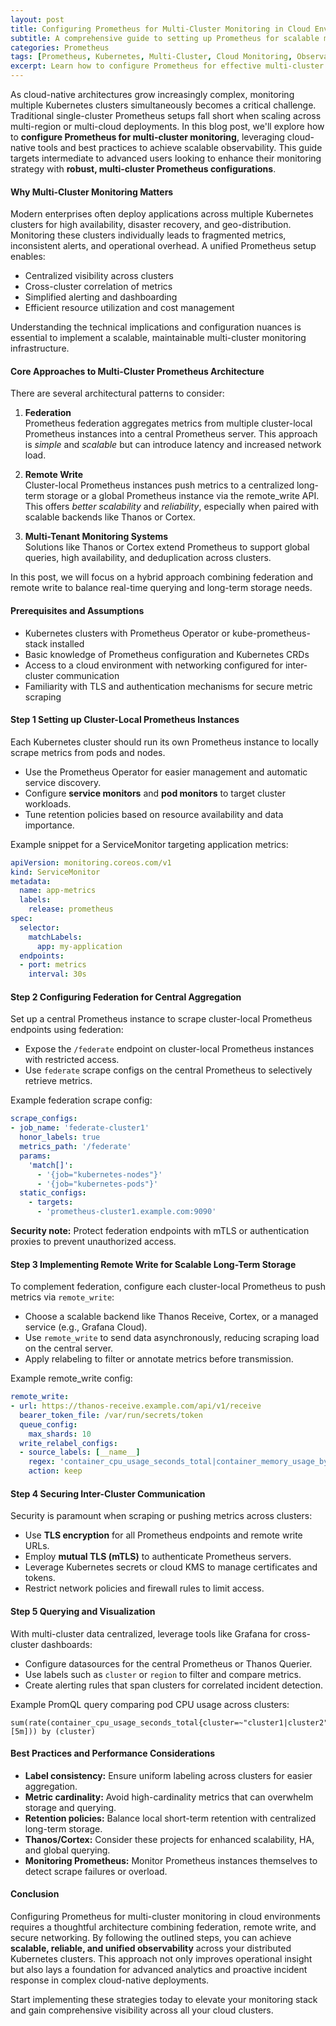 ```yaml
---
layout: post
title: Configuring Prometheus for Multi-Cluster Monitoring in Cloud Environments
subtitle: A comprehensive guide to setting up Prometheus for scalable multi-cluster monitoring in cloud-native infrastructures
categories: Prometheus
tags: [Prometheus, Kubernetes, Multi-Cluster, Cloud Monitoring, Observability, DevOps, Metrics, Cloud Native]
excerpt: Learn how to configure Prometheus for effective multi-cluster monitoring in cloud environments. This guide covers advanced techniques for scalable, secure, and reliable observability across multiple Kubernetes clusters.
---
```

As cloud-native architectures grow increasingly complex, monitoring multiple Kubernetes clusters simultaneously becomes a critical challenge. Traditional single-cluster Prometheus setups fall short when scaling across multi-region or multi-cloud deployments. In this blog post, we'll explore how to **configure Prometheus for multi-cluster monitoring**, leveraging cloud-native tools and best practices to achieve scalable observability. This guide targets intermediate to advanced users looking to enhance their monitoring strategy with **robust, multi-cluster Prometheus configurations**.

#### Why Multi-Cluster Monitoring Matters

Modern enterprises often deploy applications across multiple Kubernetes clusters for high availability, disaster recovery, and geo-distribution. Monitoring these clusters individually leads to fragmented metrics, inconsistent alerts, and operational overhead. A unified Prometheus setup enables:

- Centralized visibility across clusters
- Cross-cluster correlation of metrics
- Simplified alerting and dashboarding
- Efficient resource utilization and cost management

Understanding the technical implications and configuration nuances is essential to implement a scalable, maintainable multi-cluster monitoring infrastructure.

#### Core Approaches to Multi-Cluster Prometheus Architecture

There are several architectural patterns to consider:

1. **Federation**  
   Prometheus federation aggregates metrics from multiple cluster-local Prometheus instances into a central Prometheus server. This approach is *simple* and *scalable* but can introduce latency and increased network load.

2. **Remote Write**  
   Cluster-local Prometheus instances push metrics to a centralized long-term storage or a global Prometheus instance via the remote_write API. This offers *better scalability* and *reliability*, especially when paired with scalable backends like Thanos or Cortex.

3. **Multi-Tenant Monitoring Systems**  
   Solutions like Thanos or Cortex extend Prometheus to support global queries, high availability, and deduplication across clusters.

In this post, we will focus on a hybrid approach combining federation and remote write to balance real-time querying and long-term storage needs.

#### Prerequisites and Assumptions

- Kubernetes clusters with Prometheus Operator or kube-prometheus-stack installed
- Basic knowledge of Prometheus configuration and Kubernetes CRDs
- Access to a cloud environment with networking configured for inter-cluster communication
- Familiarity with TLS and authentication mechanisms for secure metric scraping

#### Step 1 Setting up Cluster-Local Prometheus Instances

Each Kubernetes cluster should run its own Prometheus instance to locally scrape metrics from pods and nodes.  

- Use the Prometheus Operator for easier management and automatic service discovery.
- Configure **service monitors** and **pod monitors** to target cluster workloads.
- Tune retention policies based on resource availability and data importance.

Example snippet for a ServiceMonitor targeting application metrics:

```yaml
apiVersion: monitoring.coreos.com/v1
kind: ServiceMonitor
metadata:
  name: app-metrics
  labels:
    release: prometheus
spec:
  selector:
    matchLabels:
      app: my-application
  endpoints:
  - port: metrics
    interval: 30s
```

#### Step 2 Configuring Federation for Central Aggregation

Set up a central Prometheus instance to scrape cluster-local Prometheus endpoints using federation:

- Expose the `/federate` endpoint on cluster-local Prometheus instances with restricted access.
- Use `federate` scrape configs on the central Prometheus to selectively retrieve metrics.

Example federation scrape config:

```yaml
scrape_configs:
- job_name: 'federate-cluster1'
  honor_labels: true
  metrics_path: '/federate'
  params:
    'match[]':
      - '{job="kubernetes-nodes"}'
      - '{job="kubernetes-pods"}'
  static_configs:
    - targets:
      - 'prometheus-cluster1.example.com:9090'
```

**Security note:** Protect federation endpoints with mTLS or authentication proxies to prevent unauthorized access.

#### Step 3 Implementing Remote Write for Scalable Long-Term Storage

To complement federation, configure each cluster-local Prometheus to push metrics via `remote_write`:

- Choose a scalable backend like Thanos Receive, Cortex, or a managed service (e.g., Grafana Cloud).
- Use `remote_write` to send data asynchronously, reducing scraping load on the central server.
- Apply relabeling to filter or annotate metrics before transmission.

Example remote_write config:

```yaml
remote_write:
- url: https://thanos-receive.example.com/api/v1/receive
  bearer_token_file: /var/run/secrets/token
  queue_config:
    max_shards: 10
  write_relabel_configs:
  - source_labels: [__name__]
    regex: 'container_cpu_usage_seconds_total|container_memory_usage_bytes'
    action: keep
```

#### Step 4 Securing Inter-Cluster Communication

Security is paramount when scraping or pushing metrics across clusters:

- Use **TLS encryption** for all Prometheus endpoints and remote write URLs.
- Employ **mutual TLS (mTLS)** to authenticate Prometheus servers.
- Leverage Kubernetes secrets or cloud KMS to manage certificates and tokens.
- Restrict network policies and firewall rules to limit access.

#### Step 5 Querying and Visualization

With multi-cluster data centralized, leverage tools like Grafana for cross-cluster dashboards:

- Configure datasources for the central Prometheus or Thanos Querier.
- Use labels such as `cluster` or `region` to filter and compare metrics.
- Create alerting rules that span clusters for correlated incident detection.

Example PromQL query comparing pod CPU usage across clusters:

```promql
sum(rate(container_cpu_usage_seconds_total{cluster=~"cluster1|cluster2"}[5m])) by (cluster)
```

#### Best Practices and Performance Considerations

- **Label consistency:** Ensure uniform labeling across clusters for easier aggregation.
- **Metric cardinality:** Avoid high-cardinality metrics that can overwhelm storage and querying.
- **Retention policies:** Balance local short-term retention with centralized long-term storage.
- **Thanos/Cortex:** Consider these projects for enhanced scalability, HA, and global querying.
- **Monitoring Prometheus:** Monitor Prometheus instances themselves to detect scrape failures or overload.

#### Conclusion

Configuring Prometheus for multi-cluster monitoring in cloud environments requires a thoughtful architecture combining federation, remote write, and secure networking. By following the outlined steps, you can achieve **scalable, reliable, and unified observability** across your distributed Kubernetes clusters. This approach not only improves operational insight but also lays a foundation for advanced analytics and proactive incident response in complex cloud-native deployments.

Start implementing these strategies today to elevate your monitoring stack and gain comprehensive visibility across all your cloud clusters.
